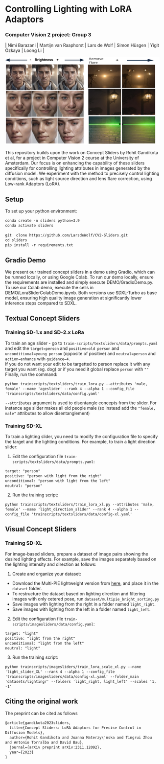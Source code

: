 # Controlling Lighting with LoRA Adaptors
### Computer Vision 2 project: Group 3 
| Nimi Barazani | Martijn van Raaphorst | Lars de Wolf | Simon Hüsgen | Yigit Özkaya | Loong Li |


<div align='center'>
<img src = 'images/githubcv2.png'>
</div>

This repository builds upon the work on Concept Sliders by Rohit Gandikota et al, for a project in Computer Vision 2 course at the University of Amsterdam. Our focus is on enhancing the capability of these sliders specifically for controlling lighting attributes in images generated by the diffusion model. We experiment with the method to precisely control lighting conditions, such as light source direction and lens flare correction, using Low-rank Adaptors (LoRA).


## Setup
To set up your python environment:
```
conda create -n sliders python=3.9
conda activate sliders

git  clone https://github.com/LarsdeWolf/CV2-Sliders.git
cd sliders
pip install -r requirements.txt
```

## Gradio Demo
We present our trained concept sliders in a demo using Gradio, which can be runned locally, or using Google Colab. To run our demo locally, ensure the requirements are installed and simply execute DEMO/GradioDemo.py. To use our Colab demo, execute the cells in DEMO/LoraSliderColabDemo.ipynb. 
Both versions use SDXL-Turbo as base model, ensuring high quality image generation at significantly lower inference steps compared to SDXL.     


## Textual Concept Sliders
### Training SD-1.x and SD-2.x LoRa
To train an age slider - go to `train-scripts/textsliders/data/prompts.yaml` and edit the `target=person` and `positive=old person` and `unconditional=young person` (opposite of positive) and `neutral=person` and `action=enhance` with `guidance=4`. <br>
If you do not want your edit to be targetted to person replace it with any target you want (eg. dog) or if you need it global replace `person` with `""`  <br>
Finally, run the command:
```
python trainscripts/textsliders/train_lora.py --attributes 'male, female' --name 'ageslider' --rank 4 --alpha 1 --config_file 'trainscripts/textsliders/data/config.yaml'
```

`--attributes` argument is used to disentangle concepts from the slider. For instance age slider makes all old people male (so instead add the `"female, male"` attributes to allow disentanglement)


### Training SD-XL
To train a lighting slider, you need to modify the configuration file to specify the target and the lighting conditions. For example, to train a light direction slider:
1. Edit the configuration file `train-scripts/textsliders/data/prompts.yaml`:
```
target: "person"
positive: "person with light from the right"
unconditional: "person with light from the left"
neutral: "person"
```
2. Run the training script:
```
python trainscripts/textsliders/train_lora_xl.py --attributes 'male, female' --name 'light_direction_slider' --rank 4 --alpha 1 --config_file 'trainscripts/textsliders/data/config-xl.yaml'
```

## Visual Concept Sliders

### Training SD-XL
For image-based sliders, prepare a dataset of image pairs showing the desired lighting effects. For example, save the images separately based on the lighting intensity and direction as follows:

1. Create and organize your dataset: 
* Download the Multi-PIE lightweight version from [here](https://drive.google.com/file/d/1QxNCh6vfNSZkod1Rg_zHLI1FM8WyXix4/view), and place it in the `dataset` folder.
* To restructure the dataset based on lighting direction and filtering images with only cetered pose, run `dataset/multipie_bright_sorting.py`
* Save images with lighting from the right in a folder named `light_right`.
* Save images with lighting from the left in a folder named `light_left`.

2. Edit the configuration file `train-scripts/imagesliders/data/config.yaml`:
```
target: "light"
positive: "light from the right"
unconditional: "light from the left"
neutral: "light"
```

3. Run the training script:
```
python trainscripts/imagesliders/train_lora_scale_xl.py --name 'light_slider_XL' --rank 4 --alpha 1 --config_file 'trainscripts/imagesliders/data/config-xl.yaml' --folder_main 'datasets/lighting/' --folders 'light_right, light_left' --scales '1, -1'
```

## Citing the original work
The preprint can be cited as follows
```
@article{gandikota2023sliders,
  title={Concept Sliders: LoRA Adaptors for Precise Control in Diffusion Models},
  author={Rohit Gandikota and Joanna Materzy\'nska and Tingrui Zhou and Antonio Torralba and David Bau},
  journal={arXiv preprint arXiv:2311.12092},
  year={2023}
}
```


